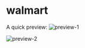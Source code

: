 # walmart

A quick preview:
![preview-1](https://user-images.githubusercontent.com/95520232/145971132-6d5845ba-291b-46ae-944e-c9af2b4a6905.png)

![preview-2](https://user-images.githubusercontent.com/95520232/145971183-f7c45525-3c51-4797-868e-32e0699027ea.png)
